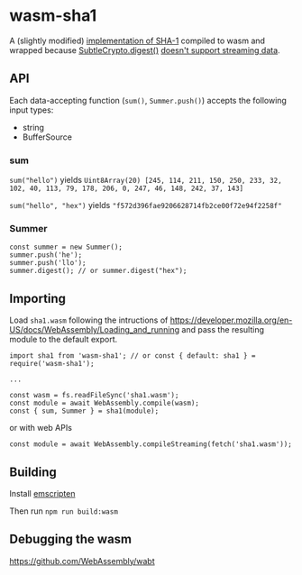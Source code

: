 # wasm-sha1

A (slightly modified) [implementation of SHA-1](http://mattmahoney.net/dc/) compiled to wasm and wrapped because [SubtleCrypto.digest()](https://developer.mozilla.org/en-US/docs/Web/API/SubtleCrypto/digest) [doesn't support streaming data](https://github.com/w3c/webcrypto/issues/73).

## API

Each data-accepting function (`sum()`, `Summer.push()`) accepts the following input types:

-   string
-   BufferSource

### sum

`sum("hello")` yields `Uint8Array(20) [245, 114, 211, 150, 250, 233, 32, 102, 40, 113, 79, 178, 206, 0, 247, 46, 148, 242, 37, 143]`

`sum("hello", "hex")` yields `"f572d396fae9206628714fb2ce00f72e94f2258f"`

### Summer

```
const summer = new Summer();
summer.push('he');
summer.push('llo');
summer.digest(); // or summer.digest("hex");
```

## Importing

Load `sha1.wasm` following the intructions of https://developer.mozilla.org/en-US/docs/WebAssembly/Loading_and_running and pass the resulting module to the default export.

```
import sha1 from 'wasm-sha1'; // or const { default: sha1 } = require('wasm-sha1');

...

const wasm = fs.readFileSync('sha1.wasm');
const module = await WebAssembly.compile(wasm);
const { sum, Summer } = sha1(module);
```

or with web APIs

```
const module = await WebAssembly.compileStreaming(fetch('sha1.wasm'));
```

## Building

Install [emscripten](https://emscripten.org/docs/getting_started/downloads.html)

Then run `npm run build:wasm`

## Debugging the wasm

https://github.com/WebAssembly/wabt
